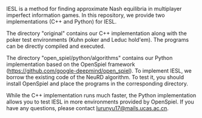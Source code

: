 IESL is a method for finding approximate Nash equilibria in multiplayer imperfect information games. In this repository, we provide two implementations (C++ and Python) for IESL.

The directory "original" contains our C++ implementation along with the poker test environments (Kuhn poker and Leduc hold'em). The programs can be directly compiled and executed.

The directory "open_spiel/python/algorithms" contains our Python implementation based on the OpenSpiel framework (https://github.com/google-deepmind/open_spiel). To implement IESL, we borrow the existing code of the NeuRD algorithm. To test it, you should install OpenSpiel and place the programs in the corresponding directory.

While the C++ implementation runs much faster, the Python implementation allows you to test IESL in more environments provided by OpenSpiel. If you have any questions, please contact lurunyu17@mails.ucas.ac.cn.
